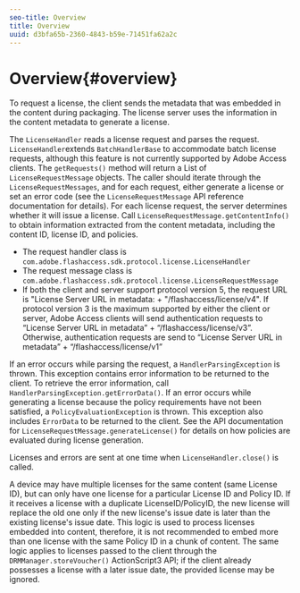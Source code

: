 ```yaml
---
seo-title: Overview
title: Overview
uuid: d3bfa65b-2360-4843-b59e-71451fa62a2c
---
```


# Overview{#overview}

To request a license, the client sends the metadata that was embedded in the content during packaging. The license server uses the information in the content metadata to generate a license.

The `LicenseHandler` reads a license request and parses the request. `LicenseHandler`extends `BatchHandlerBase` to accommodate batch license requests, although this feature is not currently supported by Adobe Access clients. The `getRequests()` method will return a List of `LicenseRequestMessage` objects. The caller should iterate through the `LicenseRequestMessages`, and for each request, either generate a license or set an error code (see the `LicenseRequestMessage` API reference documentation for details). For each license request, the server determines whether it will issue a license. Call `LicenseRequestMessage.getContentInfo()` to obtain information extracted from the content metadata, including the content ID, license ID, and policies.

* The request handler class is `com.adobe.flashaccess.sdk.protocol.license.LicenseHandler` 
* The request message class is `com.adobe.flashaccess.sdk.protocol.license.LicenseRequestMessage` 
* If both the client and server support protocol version 5, the request URL is "License Server URL in metadata: + "/flashaccess/license/v4". If protocol version 3 is the maximum supported by either the client or server, Adobe Access clients will send authentication requests to “License Server URL in metadata” + “/flashaccess/license/v3”. Otherwise, authentication requests are send to “License Server URL in metadata” + “/flashaccess/license/v1”

If an error occurs while parsing the request, a `HandlerParsingException` is thrown. This exception contains error information to be returned to the client. To retrieve the error information, call `HandlerParsingException.getErrorData()`. If an error occurs while generating a license because the policy requirements have not been satisfied, a `PolicyEvaluationException` is thrown. This exception also includes `ErrorData` to be returned to the client. See the API documentation for `LicenseRequestMessage.generateLicense()` for details on how policies are evaluated during license generation.

Licenses and errors are sent at one time when `LicenseHandler.close()` is called.

A device may have multiple licenses for the same content (same License ID), but can only have one license for a particular License ID and Policy ID. If it receives a license with a duplicate LicenseID/PolicyID, the new license will replace the old one only if the new license's issue date is later than the existing license's issue date. This logic is used to process licenses embedded into content, therefore, it is not recommended to embed more than one license with the same Policy ID in a chunk of content. The same logic applies to licenses passed to the client through the `DRMManager.storeVoucher()` ActionScript3 API; if the client already possesses a license with a later issue date, the provided license may be ignored. 
